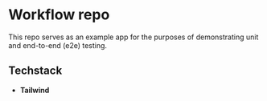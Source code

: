 # Workflow repo

This repo serves as an example app for the purposes of demonstrating unit and end-to-end (e2e) testing.

## Techstack

- **Tailwind**
